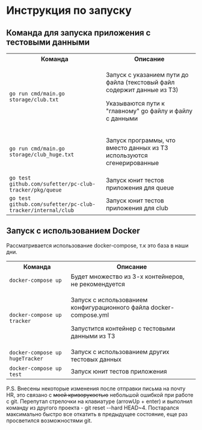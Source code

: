 <!DOCTYPE html>
<html lang="ru">
<body>
<div class="container">
    <h1>Инструкция по запуску</h1>
    <h2>Команда для запуска приложения с тестовыми данными</h2>
    <table>
        <tr>
            <th>Команда</th>
            <th>Описание</th>
        </tr>
        <tr>
            <td><code>go run cmd/main.go storage/club.txt</code></td>
            <td>
                    <p>Запуск с указанием пути до файла (текстовый файл содержит данные из ТЗ)</p>
                    <p>Указываются пути к "главному" go файлу и файлу с данными</p>
            </td>
        </tr>
        <tr>
            <td><code>go run cmd/main.go storage/club_huge.txt</code></td>
            <td>
                    <p>Запуск программы, что вместо данных из ТЗ используются сгенерированные</p>
            </td>
        </tr>
        <tr>
            <td><code>go test github.com/sufetter/pc-club-tracker/pkg/queue</code></td>
            <td>Запуск юнит тестов приложения для queue</td>
        </tr>
        <tr>
            <td><code>go test github.com/sufetter/pc-club-tracker/internal/club</code></td>
            <td>Запуск юнит тестов приложения для club</td>
        </tr>
    </table>
    <h2>Запуск с использованием Docker</h2>
    <p>Рассматривается использование docker-compose, т.к это база в наши дни.</p>
    <table>
        <tr>
            <th>Команда</th>
            <th>Описание</th>
        </tr>
        <tr>
            <td><code>docker-compose up</code></td>
            <td>Будет множество из 3-х контейнеров, не рекомендуется</td>
        </tr>
        <tr>
            <td><code>docker-compose up tracker</code></td>
            <td>
                    <p>Запуск с использованием конфигурационного файла docker-compose.yml</p>
                    <p>Запустится контейнер с тестовыми данными из ТЗ</p>
            </td>
        </tr>
        <tr>
            <td><code>docker-compose up hugeTracker</code></td>
            <td>Запуск с использованием других тестовых данных</td>
        </tr>
        <tr>
            <td><code>docker-compose up test</code></td>
            <td>Запуск юнит тестов приложения</td>
        </tr>
    </table>
<p>P.S. Внесены некоторые изменения после отправки письма на почту HR, это связано с <strike>моей криворукостью</strike> небольшой ошибкой при работе с git. Перепутал стрелочки на клавиатуре (arrowUp + enter) и выполнил команду из другого проекта - git reset --hard HEAD~4. Постарался максимально быстро все откатить в предыдущее состояние, еще раз просветился возможностями git.</p>
</div>
</body>
</html>
